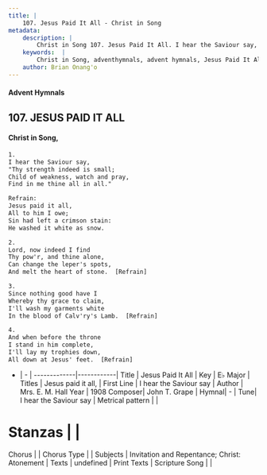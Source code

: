 ```yaml
---
title: |
    107. Jesus Paid It All - Christ in Song
metadata:
    description: |
        Christ in Song 107. Jesus Paid It All. I hear the Saviour say, "Thy strength indeed is small; Child of weakness, watch and pray, Find in me thine all in all." 
    keywords:  |
        Christ in Song, adventhymnals, advent hymnals, Jesus Paid It All, I hear the Saviour say. Jesus paid it all,
    author: Brian Onang'o
---
```


#### Advent Hymnals
## 107. JESUS PAID IT ALL
####  Christ in Song,

```txt
1.
I hear the Saviour say,
"Thy strength indeed is small;
Child of weakness, watch and pray,
Find in me thine all in all."

Refrain:
Jesus paid it all,
All to him I owe;
Sin had left a crimson stain:
He washed it white as snow.

2.
Lord, now indeed I find
Thy pow'r, and thine alone,
Can change the leper's spots,
And melt the heart of stone.  [Refrain]

3.
Since nothing good have I
Whereby thy grace to claim,
I'll wash my garments white
In the blood of Calv'ry's Lamb.  [Refrain]

4.
And when before the throne
I stand in him complete,
I'll lay my trophies down,
All down at Jesus' feet.  [Refrain]

```

- |   -  |
-------------|------------|
Title | Jesus Paid It All |
Key | E♭ Major |
Titles | Jesus paid it all, |
First Line | I hear the Saviour say |
Author | Mrs. E. M. Hall
Year | 1908
Composer| John T. Grape |
Hymnal|  - |
Tune| I hear the Saviour say |
Metrical pattern | |
# Stanzas |  |
Chorus |  |
Chorus Type |  |
Subjects | Invitation and Repentance; Christ: Atonement |
Texts | undefined |
Print Texts | 
Scripture Song |  |
    

